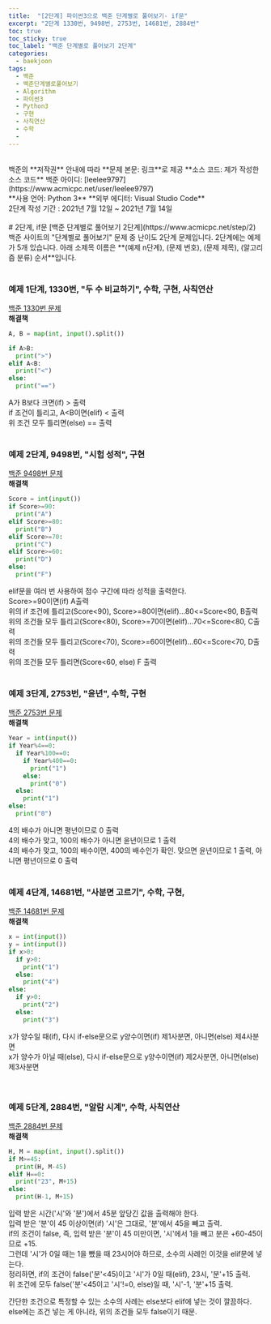```yaml
---
title:  "[2단계] 파이썬3으로 백준 단계별로 풀어보기- if문"
excerpt: "2단계 1330번, 9498번, 2753번, 14681번, 2884번"
toc: true
toc_sticky: true
toc_label: "백준 단계별로 풀어보기 2단계"
categories:
  - baekjoon
tags:
  - 백준
  - 백준단계별로풀어보기
  - Algorithm
  - 파이썬3
  - Python3
  - 구현
  - 사칙연산
  - 수학
  - 
---
```

<br>
백준의 **저작권** 안내에 따라   
**문제 본문: 링크**로 제공   
**소스 코드: 제가 작성한 소스 코드**   
백준 아이디: [leelee9797](https://www.acmicpc.net/user/leelee9797)
<br>
**사용 언어: Python 3**  
**외부 에디터: Visual Studio Code**  
<br>
2단계 작성 기간 : 2021년 7월 12일 ~ 2021년 7월 14일
<br>
<br>
# 2단계, if문
[백준 단계별로 풀어보기 2단계](https://www.acmicpc.net/step/2)  
백준 사이트의 "단계별로 풀어보기" 문제 중 난이도 2단계 문제입니다.  
2단계에는 예제가 5개 있습니다.  
아래 소제목 이름은  
**(예제 n단계), (문제 번호), (문제 제목), (알고리즘 분류) 순서**입니다.  
<br>
<br>

### 예제 1단계, 1330번, "두 수 비교하기", 수학, 구현, 사칙연산
[백준 1330번 문제](https://www.acmicpc.net/problem/1330)  
**해결책**  
```python
A, B = map(int, input().split())

if A>B:
  print(">")
elif A<B:
  print("<")
else:
  print("==")
```
A가 B보다 크면(if) > 출력  
if 조건이 틀리고, A<B이면(elif) < 출력  
위 조건 모두 틀리면(else) == 출력
<br>
<br>

### 예제 2단계, 9498번, "시험 성적", 구현
[백준 9498번 문제](https://www.acmicpc.net/problem/9498)  
**해결책**  
```python
Score = int(input())
if Score>=90:
  print("A")
elif Score>=80:
  print("B")
elif Score>=70:
  print("C")
elif Score>=60:
  print("D")
else:
  print("F")
```
elif문을 여러 번 사용하여 점수 구간에 따라 성적을 출력한다.  
Score>=90이면(if) A출력  
위의 if 조건에 틀리고(Score<90), Score>=80이면(elif)...80<=Score<90, B출력  
위의 조건들 모두 틀리고(Score<80), Score>=70이면(elif)...70<=Score<80, C출력  
위의 조건들 모두 틀리고(Score<70), Score>=60이면(elif)...60<=Score<70, D출력  
위의 조건들 모두 틀리면(Score<60, else) F 출력
<br>
<br>

### 예제 3단계, 2753번, "윤년", 수학, 구현
[백준 2753번 문제](https://www.acmicpc.net/problem/2753)  
**해결책**  
```python
Year = int(input())
if Year%4==0:
  if Year%100==0:
    if Year%400==0:
      print("1")
    else: 
      print("0")
  else:
    print("1")    
else:
  print("0")
```
4의 배수가 아니면 평년이므로 0 출력  
4의 배수가 맞고, 100의 배수가 아니면 윤년이므로 1 출력  
4의 배수가 맞고, 100의 배수이면, 400의 배수인가 확인. 맞으면 윤년이므로 1 출력, 아니면 평년이므로 0 출력
<br>
<br>

### 예제 4단계, 14681번, "사분면 고르기", 수학, 구현, 
[백준 14681번 문제](https://www.acmicpc.net/problem/14681)  
**해결책**  
```python
x = int(input())
y = int(input())
if x>0:
  if y>0:
    print("1")
  else:
    print("4")
else:
  if y>0:
    print("2")
  else:
    print("3")
```
x가 양수일 때(if), 다시 if-else문으로 y양수이면(if) 제1사분면, 아니면(else) 제4사분면  
x가 양수가 아닐 때(else), 다시 if-else문으로 y양수이면(if) 제2사분면, 아니면(else) 제3사분면  
<br>
<br>

### 예제 5단계, 2884번, "알람 시계", 수학, 사칙연산
[백준 2884번 문제](https://www.acmicpc.net/problem/2884)  
**해결책**  
```python
H, M = map(int, input().split())
if M>=45:
  print(H, M-45)
elif H==0:
  print("23", M+15)
else:
  print(H-1, M+15)
```
입력 받은 시간('시'와 '분')에서 45분 앞당긴 값을 출력해야 한다.  
입력 받은 '분'이 45 이상이면(if) '시'은 그대로, '분'에서 45을 빼고 출력.  
if의 조건이 false, 즉, 입력 받은 '분'이 45 미만이면, '시'에서 1을 빼고 분은 \+60\-45이므로 \+15.  
그런데 '시'가 0일 때는 1을 뺐을 때 23시어야 하므로, 소수의 사례인 이것을 elif문에 넣는다.  
정리하면, if의 조건이 false('분'<45)이고 '시'가 0일 때(elif), 23시, '분'\+15 출력.  
위 조건에 모두 false('분'<45이고 '시'!=0, else)일 때, '시'\-1, '분'\+15 출력.  

간단한 조건으로 특정할 수 있는 소수의 사례는 else보다 elif에 넣는 것이 깔끔하다. else에는 조건 넣는 게 아니라, 위의 조건들 모두 false이기 때문.  
